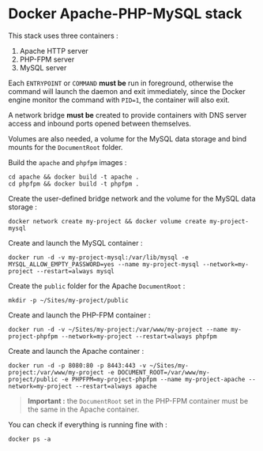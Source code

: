 # Docker Apache-PHP-MySQL stack

This stack uses three containers :

 1. Apache HTTP server
 2. PHP-FPM server
 3. MySQL server

Each `ENTRYPOINT` or `COMMAND` **must be** run in foreground, otherwise the command will launch the daemon and exit immediately, since the Docker engine monitor the command with `PID=1`, the container will also exit.

A network bridge **must be** created to provide containers with DNS server access and inbound ports opened between themselves.

Volumes are also needed, a volume for the MySQL data storage and bind mounts for the `DocumentRoot` folder.

Build the `apache` and `phpfpm` images :

    cd apache && docker build -t apache .
    cd phpfpm && docker build -t phpfpm .

Create the user-defined bridge network and the volume for the MySQL data storage :

    docker network create my-project && docker volume create my-project-mysql

Create and launch the MySQL container :

    docker run -d -v my-project-mysql:/var/lib/mysql -e MYSQL_ALLOW_EMPTY_PASSWORD=yes --name my-project-mysql --network=my-project --restart=always mysql

Create the `public` folder for the Apache `DocumentRoot` :

    mkdir -p ~/Sites/my-project/public

Create and launch the PHP-FPM container :

    docker run -d -v ~/Sites/my-project:/var/www/my-project --name my-project-phpfpm --network=my-project --restart=always phpfpm

Create and launch the Apache container :

    docker run -d -p 8080:80 -p 8443:443 -v ~/Sites/my-project:/var/www/my-project -e DOCUMENT_ROOT=/var/www/my-project/public -e PHPFPM=my-project-phpfpm --name my-project-apache --network=my-project --restart=always apache

>**Important :** the `DocumentRoot` set in the PHP-FPM container must be the same in the Apache container.

You can check if everything is running fine with :

    docker ps -a
